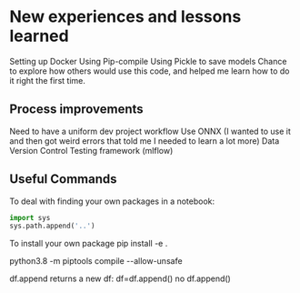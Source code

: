 # New experiences and lessons learned

Setting up Docker
Using Pip-compile
Using Pickle to save models
Chance to explore how others would use this code, and helped me learn how to do it right the first time.

## Process improvements

Need to have a uniform dev project workflow
Use ONNX (I wanted to use it and then got weird errors that told me I needed to learn a lot more)
Data Version Control
Testing framework (mlflow)

## Useful Commands

To deal with finding your own packages in a notebook:

~~~python
import sys
sys.path.append('..')
~~~

To install your own package
pip install -e .

python3.8 -m piptools compile --allow-unsafe

df.append returns a new df: df=df.append() no df.append()

